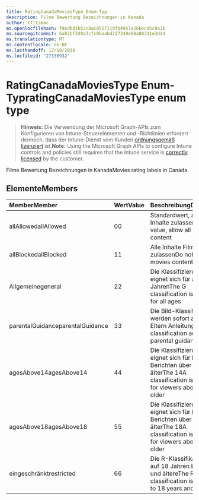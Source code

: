 ```yaml
---
title: RatingCanadaMoviesType Enum-Typ
description: Filme Bewertung Bezeichnungen in Kanada
author: tfitzmac
ms.openlocfilehash: fdedbd1b52c8ac8527119fb4957a26becd5c0a1b
ms.sourcegitcommit: 6a82bf240a3cfc0baabd227349e08a08311e3d44
ms.translationtype: MT
ms.contentlocale: de-DE
ms.lasthandoff: 12/18/2018
ms.locfileid: "27336932"
---
```

# <a name="ratingcanadamoviestype-enum-type"></a><span data-ttu-id="97590-103">RatingCanadaMoviesType Enum-Typ</span><span class="sxs-lookup"><span data-stu-id="97590-103">ratingCanadaMoviesType enum type</span></span>

> <span data-ttu-id="97590-104">**Hinweis:** Die Verwendung der Microsoft Graph-APIs zum Konfigurieren von Intune-Steuerelementen und -Richtlinien erfordert dennoch, dass der Intune-Dienst vom Kunden [ordnungsgemäß lizenziert](https://go.microsoft.com/fwlink/?linkid=839381) ist.</span><span class="sxs-lookup"><span data-stu-id="97590-104">**Note:** Using the Microsoft Graph APIs to configure Intune controls and policies still requires that the Intune service is [correctly licensed](https://go.microsoft.com/fwlink/?linkid=839381) by the customer.</span></span>

<span data-ttu-id="97590-105">Filme Bewertung Bezeichnungen in Kanada</span><span class="sxs-lookup"><span data-stu-id="97590-105">Movies rating labels in Canada</span></span>
## <a name="members"></a><span data-ttu-id="97590-106">Elemente</span><span class="sxs-lookup"><span data-stu-id="97590-106">Members</span></span>
|<span data-ttu-id="97590-107">Member</span><span class="sxs-lookup"><span data-stu-id="97590-107">Member</span></span>|<span data-ttu-id="97590-108">Wert</span><span class="sxs-lookup"><span data-stu-id="97590-108">Value</span></span>|<span data-ttu-id="97590-109">Beschreibung</span><span class="sxs-lookup"><span data-stu-id="97590-109">Description</span></span>|
|:---|:---|:---|
|<span data-ttu-id="97590-110">allAllowed</span><span class="sxs-lookup"><span data-stu-id="97590-110">allAllowed</span></span>|<span data-ttu-id="97590-111">0</span><span class="sxs-lookup"><span data-stu-id="97590-111">0</span></span>|<span data-ttu-id="97590-112">Standardwert, alle Filme Inhalte zulassen</span><span class="sxs-lookup"><span data-stu-id="97590-112">Default value, allow all movies content</span></span>|
|<span data-ttu-id="97590-113">allBlocked</span><span class="sxs-lookup"><span data-stu-id="97590-113">allBlocked</span></span>|<span data-ttu-id="97590-114">1</span><span class="sxs-lookup"><span data-stu-id="97590-114">1</span></span>|<span data-ttu-id="97590-115">Alle Inhalte Filme nicht zulassen</span><span class="sxs-lookup"><span data-stu-id="97590-115">Do not allow any movies content</span></span>|
|<span data-ttu-id="97590-116">Allgemeine</span><span class="sxs-lookup"><span data-stu-id="97590-116">general</span></span>|<span data-ttu-id="97590-117">2</span><span class="sxs-lookup"><span data-stu-id="97590-117">2</span></span>|<span data-ttu-id="97590-118">Die Klassifizierung G eignet sich für alle Jahren</span><span class="sxs-lookup"><span data-stu-id="97590-118">The G classification is suitable for all ages</span></span>|
|<span data-ttu-id="97590-119">parentalGuidance</span><span class="sxs-lookup"><span data-stu-id="97590-119">parentalGuidance</span></span>|<span data-ttu-id="97590-120">3</span><span class="sxs-lookup"><span data-stu-id="97590-120">3</span></span>|<span data-ttu-id="97590-121">Die Bild-Klassifizierung werden sofort advises Eltern Anleitungen</span><span class="sxs-lookup"><span data-stu-id="97590-121">The PG classification advises parental guidance</span></span>|
|<span data-ttu-id="97590-122">agesAbove14</span><span class="sxs-lookup"><span data-stu-id="97590-122">agesAbove14</span></span>|<span data-ttu-id="97590-123">4</span><span class="sxs-lookup"><span data-stu-id="97590-123">4</span></span>|<span data-ttu-id="97590-124">Die Klassifizierung 14A eignet sich für Leser von Berichten über 14 oder älter</span><span class="sxs-lookup"><span data-stu-id="97590-124">The 14A classification is suitable for viewers above 14 or older</span></span>|
|<span data-ttu-id="97590-125">agesAbove18</span><span class="sxs-lookup"><span data-stu-id="97590-125">agesAbove18</span></span>|<span data-ttu-id="97590-126">5</span><span class="sxs-lookup"><span data-stu-id="97590-126">5</span></span>|<span data-ttu-id="97590-127">Die Klassifizierung 18A eignet sich für Leser von Berichten über 18 oder älter</span><span class="sxs-lookup"><span data-stu-id="97590-127">The 18A classification is suitable for viewers above 18 or older</span></span>|
|<span data-ttu-id="97590-128">eingeschränkt</span><span class="sxs-lookup"><span data-stu-id="97590-128">restricted</span></span>|<span data-ttu-id="97590-129">6</span><span class="sxs-lookup"><span data-stu-id="97590-129">6</span></span>|<span data-ttu-id="97590-130">Die R-Klassifikation ist auf 18 Jahren beschränkt und ältere</span><span class="sxs-lookup"><span data-stu-id="97590-130">The R classification is restricted to 18 years and older</span></span>|



